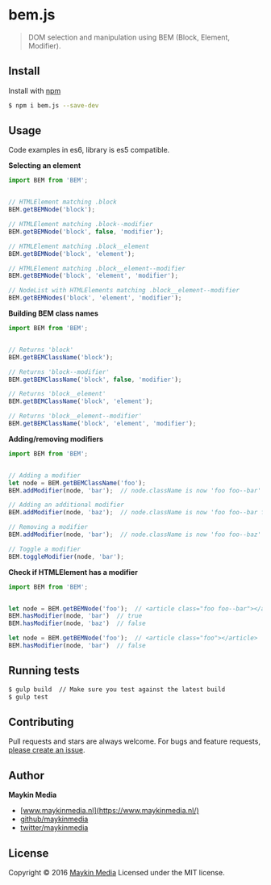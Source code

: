 # bem.js

> DOM selection and manipulation using BEM (Block, Element, Modifier).

## Install

Install with [npm](https://www.npmjs.com/)

```sh
$ npm i bem.js --save-dev
```

## Usage 

Code examples in es6, library is es5 compatible.


**Selecting an element**

```js
import BEM from 'BEM';


// HTMLElement matching .block
BEM.getBEMNode('block');

// HTMLElement matching .block--modifier
BEM.getBEMNode('block', false, 'modifier');

// HTMLElement matching .block__element
BEM.getBEMNode('block', 'element');

// HTMLElement matching .block__element--modifier
BEM.getBEMNode('block', 'element', 'modifier');

// NodeList with HTMLElements matching .block__element--modifier
BEM.getBEMNodes('block', 'element', 'modifier');
```


**Building BEM class names**

```js
import BEM from 'BEM';


// Returns 'block'
BEM.getBEMClassName('block');

// Returns 'block--modifier'
BEM.getBEMClassName('block', false, 'modifier');

// Returns 'block__element'
BEM.getBEMClassName('block', 'element');

// Returns 'block__element--modifier'
BEM.getBEMClassName('block', 'element', 'modifier');
```


**Adding/removing modifiers**

```js
import BEM from 'BEM';


// Adding a modifier
let node = BEM.getBEMClassName('foo');
BEM.addModifier(node, 'bar');  // node.className is now 'foo foo--bar'

// Adding an additional modifier
BEM.addModifier(node, 'baz');  // node.className is now 'foo foo--bar foo--baz'

// Removing a modifier
BEM.addModifier(node, 'bar');  // node.className is now 'foo foo--baz'

// Toggle a modifier
BEM.toggleModifier(node, 'bar');
```


**Check if HTMLElement has a modifier**

```js
import BEM from 'BEM';


let node = BEM.getBEMNode('foo');  // <article class="foo foo--bar"></article>
BEM.hasModifier(node, 'bar')  // true
BEM.hasModifier(node, 'baz')  // false

let node = BEM.getBEMNode('foo');  // <article class="foo"></article>
BEM.hasModifier(node, 'bar')  // false
```



## Running tests

```sh
$ gulp build  // Make sure you test against the latest build
$ gulp test
```

## Contributing

Pull requests and stars are always welcome. For bugs and feature requests, [please create an issue](https://github.com/maykinmedia/bem.js/issues).

## Author

**Maykin Media**

* [www.maykinmedia.nl](https://www.maykinmedia.nl/)
* [github/maykinmedia](https://github.com/maykinmedia)
* [twitter/maykinmedia](http://twitter.com/maykinmedia)

## License

Copyright © 2016 [Maykin Media](https://www.maykinmedia.nl/)
Licensed under the MIT license.
